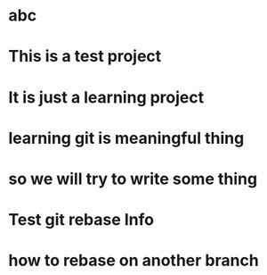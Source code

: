 # abc

# This is a test project
# It is just a learning project

# learning git is meaningful thing

# so we will try to write some thing
# Test git rebase Info
# how to rebase on another branch